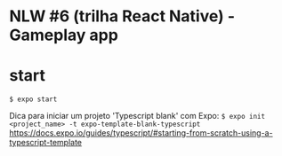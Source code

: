 # NLW #6 (trilha React Native) - Gameplay app

# start
``$ expo start``

Dica para iniciar um projeto 'Typescript blank' com Expo:
``$ expo init <project_name> -t expo-template-blank-typescript``
https://docs.expo.io/guides/typescript/#starting-from-scratch-using-a-typescript-template